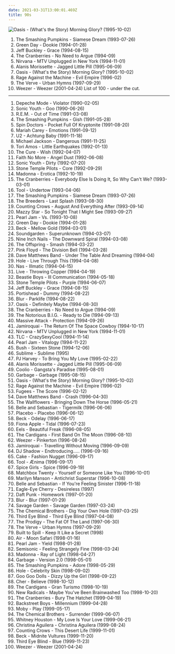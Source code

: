```yaml
---
date: 2021-03-31T13:00:01.469Z
title: 90s
---
```

![Oasis - (What&#39;s the Story) Morning Glory? (1995-10-02)](http://coverartarchive.org/release/d6494c5a-a55a-45e3-a302-67bc721aadc7/10070793469-500.jpg "Oasis - (What's the Story) Morning Glory? (1995-10-02)")
1. The Smashing Pumpkins - Siamese Dream (1993-07-26)
2. Green Day - Dookie (1994-01-28)
3. Jeff Buckley - Grace (1994-08-15)
4. The Cranberries - No Need to Argue (1994-09)
5. Nirvana - MTV Unplugged in New York (1994-11-01)
6. Alanis Morissette - Jagged Little Pill (1995-06-09)
7. Oasis - (What's the Story) Morning Glory? (1995-10-02)
8. Rage Against the Machine - Evil Empire (1996-02)
9. The Verve - Urban Hymns (1997-09-29)
10. Weezer - Weezer (2001-04-24)
List of 100 - under the cut.
<!-- more -->
-----
1. Depeche Mode - Violator (1990-02-05)
2. Sonic Youth - Goo (1990-06-26)
3. R.E.M. - Out of Time (1991-03-08)
4. The Smashing Pumpkins - Gish (1991-05-28)
5. Spin Doctors - Pocket Full Of Kryptonite (1991-08-20)
6. Mariah Carey - Emotions (1991-09-12)
7. U2 - Achtung Baby (1991-11-18)
8. Michael Jackson - Dangerous (1991-11-25)
9. Tori Amos - Little Earthquakes (1992-01-13)
10. The Cure - Wish (1992-04-07)
11. Faith No More - Angel Dust (1992-06-08)
12. Sonic Youth - Dirty (1992-07-20)
13. Stone Temple Pilots - Core (1992-09-29)
14. Madonna - Erotica (1992-10-19)
15. The Cranberries - Everybody Else Is Doing It, So Why Can't We? (1993-03-01)
16. Tool - Undertow (1993-04-06)
17. The Smashing Pumpkins - Siamese Dream (1993-07-26)
18. The Breeders - Last Splash (1993-08-30)
19. Counting Crows - August And Everything After (1993-09-14)
20. Mazzy Star - So Tonight That I Might See (1993-09-27)
21. Pearl Jam - Vs. (1993-10-08)
22. Green Day - Dookie (1994-01-28)
23. Beck - Mellow Gold (1994-03-01)
24. Soundgarden - Superunknown (1994-03-07)
25. Nine Inch Nails - The Downward Spiral (1994-03-08)
26. The Offspring - Smash (1994-03-22)
27. Pink Floyd - The Division Bell (1994-03-28)
28. Dave Matthews Band - Under The Table And Dreaming (1994-04)
29. Hole - Live Through This (1994-04-08)
30. Nas - Illmatic (1994-04-15)
31. Live - Throwing Copper (1994-04-19)
32. Beastie Boys - Ill Communication (1994-05-18)
33. Stone Temple Pilots - Purple (1994-06-07)
34. Jeff Buckley - Grace (1994-08-15)
35. Portishead - Dummy (1994-08-22)
36. Blur - Parklife (1994-08-22)
37. Oasis - Definitely Maybe (1994-08-30)
38. The Cranberries - No Need to Argue (1994-09)
39. The Notorious B.I.G. - Ready to Die (1994-09-13)
40. Massive Attack - Protection (1994-09-26)
41. Jamiroquai - The Return Of The Space Cowboy (1994-10-17)
42. Nirvana - MTV Unplugged in New York (1994-11-01)
43. TLC - CrazySexyCool (1994-11-14)
44. Pearl Jam - Vitalogy (1994-11-22)
45. Bush - Sixteen Stone (1994-12-06)
46. Sublime - Sublime (1995)
47. PJ Harvey - To Bring You My Love (1995-02-22)
48. Alanis Morissette - Jagged Little Pill (1995-06-09)
49. Coolio - Gangsta's Paradise (1995-08-01)
50. Garbage - Garbage (1995-08-15)
51. Oasis - (What's the Story) Morning Glory? (1995-10-02)
52. Rage Against the Machine - Evil Empire (1996-02)
53. Fugees - The Score (1996-02-12)
54. Dave Matthews Band - Crash (1996-04-30)
55. The Wallflowers - Bringing Down The Horse (1996-05-21)
56. Belle and Sebastian - Tigermilk (1996-06-06)
57. Placebo - Placebo (1996-06-12)
58. Beck - Odelay (1996-06-17)
59. Fiona Apple - Tidal (1996-07-23)
60. Eels - Beautiful Freak (1996-08-05)
61. The Cardigans - First Band On The Moon (1996-08-10)
62. Weezer - Pinkerton (1996-08-24)
63. Jamiroquai - Travelling Without Moving (1996-09-09)
64. DJ Shadow - Endtroducing..... (1996-09-16)
65. Cake - Fashion Nugget (1996-09-17)
66. Tool - Ænima (1996-09-17)
67. Spice Girls - Spice (1996-09-19)
68. Matchbox Twenty - Yourself or Someone Like You (1996-10-01)
69. Marilyn Manson - Antichrist Superstar (1996-10-08)
70. Belle and Sebastian - If You're Feeling Sinister (1996-11-18)
71. Eagle-Eye Cherry - Desireless (1997)
72. Daft Punk - Homework (1997-01-20)
73. Blur - Blur (1997-01-29)
74. Savage Garden - Savage Garden (1997-03-24)
75. The Chemical Brothers - Dig Your Own Hole (1997-03-25)
76. Third Eye Blind - Third Eye Blind (1997-04-08)
77. The Prodigy - The Fat Of The Land (1997-06-30)
78. The Verve - Urban Hymns (1997-09-29)
79. Built to Spill - Keep It Like a Secret (1998)
80. Air - Moon Safari (1998-01-16)
81. Pearl Jam - Yield (1998-01-28)
82. Semisonic - Feeling Strangely Fine (1998-03-24)
83. Madonna - Ray of Light (1998-04-27)
84. Garbage - Version 2.0 (1998-05-01)
85. The Smashing Pumpkins - Adore (1998-05-29)
86. Hole - Celebrity Skin (1998-09-02)
87. Goo Goo Dolls - Dizzy Up the Girl (1998-09-22)
88. Cher - Believe (1998-10-12)
89. The Cardigans - Gran Turismo (1998-10-19)
90. New Radicals - Maybe You've Been Brainwashed Too (1998-10-20)
91. The Cranberries - Bury The Hatchet (1999-04-19)
92. Backstreet Boys - Millennium (1999-04-28)
93. Moby - Play (1999-05-17)
94. The Chemical Brothers - Surrender (1999-06-07)
95. Whitney Houston - My Love Is Your Love (1999-06-21)
96. Christina Aguilera - Christina Aguilera (1999-08-24)
97. Counting Crows - This Desert Life (1999-11-01)
98. Beck - Midnite Vultures (1999-11-20)
99. Third Eye Blind - Blue (1999-11-23)
100. Weezer - Weezer (2001-04-24)
